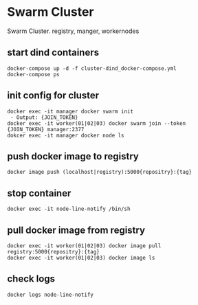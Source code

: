 # Swarm Cluster
Swarm Cluster. registry, manger, workernodes

## start dind containers
```
docker-compose up -d -f cluster-dind_docker-compose.yml
docker-compose ps
```

## init config for cluster
```
docker exec -it manager docker swarm init
 - Output: {JOIN_TOKEN}
docker exec -it worker(01|02|03) docker swarm join --token {JOIN_TOKEN} manager:2377
dokcer exec -it manager docker node ls
```

## push docker image to registry
```
docker image push (localhost|registry):5000{repositry}:{tag}
```

## stop container
```
docker exec -it node-line-notify /bin/sh
```

## pull docker image from registry
```
docker exec -it worker(01|02|03) docker image pull registry:5000{repositry}:{tag}
docker exec -it worker(01|02|03) docker image ls
```

## check logs
```
docker logs node-line-notify
```




